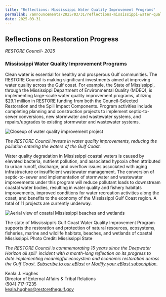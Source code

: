 ```yaml
---
title: "Reflections: Mississippi Water Quality Improvement Programs"
permalink: /announcements/2025/03/31/reflections-mississippi-water-quality-improvement-programs/
date: 2025-03-31
---
```


## Reflections on Restoration Progress

_RESTORE Council- 2025_

### **Mississippi Water Quality Improvement Programs**

Clean water is essential for healthy and prosperous Gulf communities. The RESTORE Council is making significant investments aimed at improving water quality across the Gulf coast. For example, the State of Mississippi, through the Mississippi Department of Environmental Quality (MDEQ), is implementing large-scale water quality improvement programs, utilizing $29.1 million in RESTORE funding from both the Council-Selected Restoration and the Spill Impact Components. Program activities include completing planning and construction projects to implement septic-to-sewer conversions, new stormwater and wastewater systems, and repairs/upgrades to existing stormwater and wastewater systems.

![Closeup of water quality improvement project](/sites/default/files/styles/large/public/2025-04/MS_waterquality_improvement_0.png.webp?itok=t3JwIzJd)

_The RESTORE Council invests in water quality improvements, reducing the pollution entering the waters of the Gulf Coast._

Water quality degradation in Mississippi coastal waters is caused by elevated bacteria, nutrient pollution, and associated hypoxia often attributed to urban runoff, discharge, and overflow issues associated with aging infrastructure or insufficient wastewater management. The conversion of septic-to-sewer and implementation of stormwater and wastewater improvements under this program will reduce pollutant loads to downstream coastal water bodies, resulting in water quality and fishery habitats improvements, improved conditions for water recreation activities along the coast, and benefits to the economy of the Mississippi Gulf Coast region. A total of 11 projects are currently underway.

![Aerial view of coastal Mississippi beaches and wetlands](/sites/default/files/styles/large/public/2025-04/MS_GulfCoast_Water_Quality_Improvement_Plan.jpg.webp?itok=MAt8Qh6T)

The state of Mississippi’s Gulf Coast Water Quality Improvement Program supports the restoration and protection of natural resources, ecosystems, fisheries, marine and wildlife habitats, beaches, and wetlands of coastal Mississippi. Photo Credit: Mississippi State

*The RESTORE Council is commemorating 15 years since the Deepwater Horizon oil spill  incident with a month-long reflection on its progress to date implementing meaningful ecosystem and economic restoration across the Gulf Coast.* [_Subscribe to our eBlast_](https://www.restorethegulf.gov/apps/eblast/Subscribe.aspx) *or* [_Modify your eBlast subscription._](https://www.restorethegulf.gov/apps/eblast/ModifyInformation.aspx) 

Keala J. Hughes  
Director of External Affairs & Tribal Relations  
(504) 717-7235  
[keala.hughes@restorethegulf.gov](mailto:keala.hughes@restorethegulf.gov)
